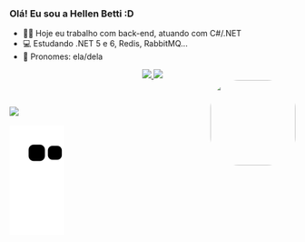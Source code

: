 ### Olá! Eu sou a Hellen Betti :D

- 👩‍💻 Hoje eu trabalho com back-end, atuando com C#/.NET
- 💻 Estudando .NET 5 e 6, Redis, RabbitMQ...
- 👩 Pronomes: ela/dela

<div align="center">
  <a href="https://github.com/HellenBetti">
  <img width="48%" src="https://github-readme-stats.vercel.app/api?username=HellenBetti&show_icons=true&theme=bear&include_all_commits=true&count_private=true"/>
  <img width="48%" src="https://github-readme-stats.vercel.app/api/top-langs/?username=HellenBetti&layout=compact&langs_count=7&theme=bear"/>
</div>
  <link rel="stylesheet" href="https://cdn.jsdelivr.net/gh/devicons/devicon@v2.14.0/devicon.min.css"> 
  <a href="https://picasion.com/"><img align="right" src="https://i.picasion.com/pic91/c8cfec92a75c1fe4c412a7dbe1eb9a67.gif" width="150" height="150" style="border-radius:50px; alt="https://picasion.com/" /></a><br />
</div>
    
  <link rel="stylesheet" href="https://cdn.jsdelivr.net/gh/devicons/devicon@v2.14.0/devicon.min.css"> 
    
  ##
  
  <div> 
  <a href="https://www.linkedin.com/in/hellen-brand%C3%A3o-b60156166/" target="_blank"><img src="https://img.shields.io/badge/-LinkedIn-%230077B5?style=for-the-badge&logo=linkedin&logoColor=white" target="_blank"></a> 
 
  ![Snake animation](https://github.com/HellenBetti/HellenBetti/blob/output/github-contribution-grid-snake.svg)
 
</div>
